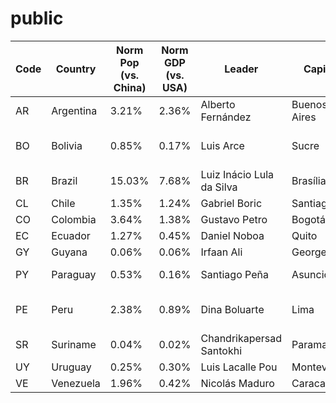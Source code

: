 # public

| Code | Country       | Norm Pop (vs. China) | Norm GDP (vs. USA) | Leader                     | Capital       | Official Language          | Area (km²)    | X   | IG  |
|------|---------------|-----------------------|--------------------|----------------------------|---------------|----------------------------|---------------|-----|-----|
| AR   | Argentina     | 3.21%                | 2.36%             | Alberto Fernández          | Buenos Aires  | Spanish                    | 2,780,400     | [X](https://twitter.com/alferdez) | [IG](https://instagram.com/alferdez) |
| BO   | Bolivia       | 0.85%                | 0.17%             | Luis Arce                  | Sucre         | Spanish, Quechua, Aymara   | 1,098,581     | [X](https://twitter.com/LuchoXBolivia) | [IG](https://instagram.com/LuchoXBolivia) |
| BR   | Brazil        | 15.03%               | 7.68%             | Luiz Inácio Lula da Silva  | Brasília      | Portuguese                 | 8,515,767     | [X](https://twitter.com/LulaOficial) | [IG](https://instagram.com/LulaOficial) |
| CL   | Chile         | 1.35%                | 1.24%             | Gabriel Boric              | Santiago      | Spanish                    | 756,102       | [X](https://twitter.com/gabrielboric) | [IG](https://instagram.com/gabrielboric) |
| CO   | Colombia      | 3.64%                | 1.38%             | Gustavo Petro              | Bogotá        | Spanish                    | 1,141,748     | [X](https://twitter.com/petrogustavo) | [IG](https://instagram.com/petrogustavo) |
| EC   | Ecuador       | 1.27%                | 0.45%             | Daniel Noboa               | Quito         | Spanish                    | 283,561       | [X](https://twitter.com/danielnoboaec) | [IG](https://instagram.com/danielnoboaec) |
| GY   | Guyana        | 0.06%                | 0.06%             | Irfaan Ali                 | Georgetown    | English                    | 214,969       | [X](https://twitter.com/DrIrfaanAli) | [IG](https://instagram.com/DrIrfaanAli) |
| PY   | Paraguay      | 0.53%                | 0.16%             | Santiago Peña              | Asunción      | Spanish, Guaraní           | 406,752       | [X](https://twitter.com/SantiPenap) | [IG](https://instagram.com/SantiPenap) |
| PE   | Peru          | 2.38%                | 0.89%             | Dina Boluarte              | Lima          | Spanish, Quechua, Aymara   | 1,285,216     | [X](https://twitter.com/DinaErcilia) | [IG](https://instagram.com/DinaErcilia) |
| SR   | Suriname      | 0.04%                | 0.02%             | Chandrikapersad Santokhi   | Paramaribo    | Dutch                      | 163,820       | [X](https://twitter.com/CSantokhi) | [IG](https://instagram.com/CSantokhi) |
| UY   | Uruguay       | 0.25%                | 0.30%             | Luis Lacalle Pou           | Montevideo    | Spanish                    | 176,215       | [X](https://twitter.com/LuisLacallePou) | [IG](https://instagram.com/LuisLacallePou) |
| VE   | Venezuela     | 1.96%                | 0.42%             | Nicolás Maduro             | Caracas       | Spanish                    | 916,445       | [X](https://twitter.com/NicolasMaduro) | [IG](https://instagram.com/NicolasMaduro) |
